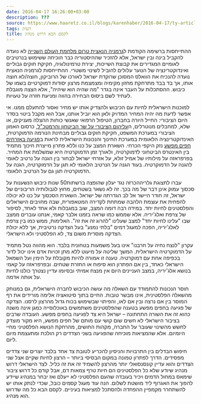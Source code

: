 ```yaml
---
date: 2016-04-17 16:26:00+03:00
description: ???
source: https://www.haaretz.co.il/blogs/karenhaber/2016-04-17/ty-article/0000017f-f894-ddde-abff-fcf513af0000
tags: דעות
title: לקסם הבא דרוש מנהיג
---
```


ההתייחסות ברשימה הקודמת ל[גרמניה הנאצית טרום מלחמת העולם השנייה](/blogs/karenhaber/2016-04-14/ty-article/0000017f-f8fd-d887-a7ff-f8fdae8c0000) לא נועדה להקביל בינה ובין ישראל, אלא להזכיר שההיסטוריה כבר הוכיחה ששימוש בנרטיבים לאומיים המגדירים את קבוצת השייכות, יצירת טרמינולוגיה, חקיקת חוקים גבוליים ואינדוקטרינציה של הנוער עלולים להוביל לשינוי משטרי. ההתייחסות לגרמניה הנאצית נועדה להנכיח את הוואלס המסוכן שרוקדת ישראל לאורכו של הרוביקון, חוצה/לא חוצה אותו, אך בד בבד מתרחקת מחזון מקימיה ומצמצמת מרצון יסודות דמוקרטיים בשמו של כיבוש. ההסתכלות על העבר אינה בגדר "מה שהיה הוא שיהיה", אלא הצצה מוגבלת לעתיד לשם ביסוס הבחירה בהווה ומניעת חזרה על טעויות. 

למוכנות הישראלית לחיות עם הכיבוש ולהצדיק אותו יש מחיר ואסור להתעלם ממנו. אי אפשר לדעת מה יהיה המחיר המדויק ולאן הוא יוביל אותנו, אבל הוא מקבל ביטוי בסדר היום הציבורי: החייל היורה בחברון, הטיפול הרפואי שאנשי כוחות ההצלה מעניקים, או שלא, למחבלים מנוטרלים, ה[עליהום הציבורי על שר הביטחון והרמטכ"ל](/news/politics/2016-04-07/ty-article/.premium/0000017f-f5dc-d318-afff-f7ffe5530000), כרסום האמון הציבורי במערכת המשפט, חקיקת חוקים גבוליים מבחינת הנורמה הדמוקרטית, האינדוקטרינציה הלאומית במערכת החינוך והנכונות הישראלית לראות ב[פגיעה באזרחים חפים מפשע](/news/politics/2015-05-04/ty-article/.premium/0000017f-db95-d3a5-af7f-fbbf9c0f0000) נזק היקפי הכרחי. השארת המצב על כנו וללא פתרון מייצרת חיכוך מתמיד בין האינטרס הביטחוני לדמוקרטיה, ולאורך זמן הדמוקרטיה היא שמשלמת את המחיר. בפרפראזה על מילותיו של אמיל זולא, על אזרחי ישראל לבחור בין הגנה על נרטיב לאומי להגנה על הדמוקרטיה. בעוד הגנה על הנרטיב הלאומי לא תגן על הדמוקרטיה, הגנה על הדמוקרטיה תגן גם על הנרטיב הלאומי. 

 עברו לתצוגת גלריההכרזה נגד יעלון שהופצה ברשתות50 שנות כיבוש הנשענות על סכסוך עמוק אינן דבר של מה בכך. זה לא נשאר בשטחים, מחוץ לגבולותיה הריבוניים של ישראל, זה חודר היישר אל לב הגדרתה של ישראל. השארת הסכסוך על כנו לא יכולה להפחית את עוצמת הלהבה שמתחת לקדירה המטאפורית, שבה מחויבים הישראלים והפלסטינים לחיות יחד. במידה רבה דומה המצב, שוב במגבלות ולא אחד לאחד, לסיפור של צרפת ואלג'יריה. אלא שממש כמו שראה בזמנו אלבר קאמי, אנחנו עוברים ממצב שבו "עלינו לחיות יחד" למצב שעלינו "להרוג זה את זה". האלימות, ממש כמו בין צרפת לאלג'יריה, הפכה למעגל דמים "בלתי נמנע" בעל הצדקה נרטיבית, אך ללא יכולת הצדקה מוסרית משום צד, לא הפלסטיני ולא הישראלי. 

עקרון "לנצח נחיה על חרבנו" אינו בעל משמעות בטחונית בלבד. הוא מהווה נטל מתמיד על הדמוקרטיה הישראלית. המשך שליטה על מיעוט ללא מתן זכויות אדם אינו יכול לדור בכפיפה אחת עם דמוקרטיה. טענה זו אמורה להיות מקובלת על הימין ועל השמאל הישראלי כאחד, בין אם הפתרון הוא סיפוח או החזרת שטחים. ובפרפראזה על קאמי בנושא אלג'יריה, במצב העניינים היום אין מנצח אמיתי ובסיומו עדיין נצטרך כולנו לחיות על אותה אדמה. 

חוסר הנכונות להתמודד עם השאלה מה עושה הכיבוש לחברה הישראלית, גם במנותק מהשאלה הפלסטינית, אינו מבשר טובות. החיים בתוך סיטואציה אלימה מורידים את רף המוסר בין אם נרצה ובין אם לאו, והפיתוי שבשימוש בכוח גדול מהרצון לרסנו. הצדקה של פגיעה בחפים מפשע בטענה שהפלסטינים משתמשים באוכלוסייה כמגן אינה משנה כהוא זה את השורה התחתונה – ישראל היא צד לפגיעה בחפים מפשע. העובדה שרבים בציבור הישראלי לא חשים שום קושי עם מותם של חפים מפשע, היא מקור מוצדק לחשש מהשינוי שעובר על החברה, מקהות החושים, מהרחקת הנושא הפלסטיני מחיי היומיום. אלא שהמציאות מוכיחה שהפגיעה בשני הצדדים רק הולכת ומתעצמת מיום ליום. 

חיפוש הבדלים בין התרבויות והניסיון להכריע לטובת צד אחד בלבד יוצרים שני צדדים מפסידים. הדרך לפתרון טמונה במקום הבסיסי ביותר – הרצון לחיות שקיים אצל שני הצדדים והוא עדיין קונסנסואלי יותר מהרצון להשמיד זה את זה כליל. לצד הישראלי דרוש מנהיג שיודע שלא כל הפלסטינים הם חיות טרף צמאות דם, אבל קודם כל דרוש ציבור שימאס במחול הדמים ויכיר בעובדה שהעם הפלסטיני לא ייעלם ואז יבחר במנהיג שיידע להפוך את האגרוף ליד מושטת לשלום. הנה עוד מעגל קסמים כובל, שכדי לנתק אותו יש להשתחרר מקמפיין ההפחדה ולהסתכל למציאות בעיניים. לקסם הבא כל מה שדרוש הוא מנהיג.
